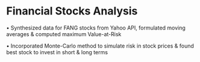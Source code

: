 # Financial Stocks Analysis
•	Synthesized data for FANG stocks from Yahoo API, formulated moving averages & computed maximum Value-at-Risk

•	Incorporated Monte-Carlo method to simulate risk in stock prices & found best stock to invest in short & long terms
